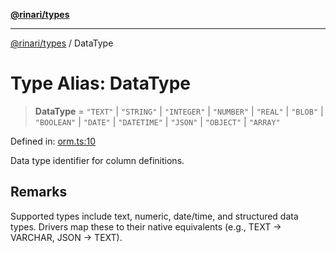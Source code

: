 [**@rinari/types**](../README.md)

---

[@rinari/types](../README.md) / DataType

# Type Alias: DataType

> **DataType** = `"TEXT"` \| `"STRING"` \| `"INTEGER"` \| `"NUMBER"` \| `"REAL"`
> \| `"BLOB"` \| `"BOOLEAN"` \| `"DATE"` \| `"DATETIME"` \| `"JSON"` \|
> `"OBJECT"` \| `"ARRAY"`

Defined in:
[orm.ts:10](https://github.com/OpenUwU/rinari/blob/b47591ce2773ace300eff92cd17a8ffd7bd0c7b7/packages/types/src/orm.ts#L10)

Data type identifier for column definitions.

## Remarks

Supported types include text, numeric, date/time, and structured data types.
Drivers map these to their native equivalents (e.g., TEXT → VARCHAR, JSON →
TEXT).
